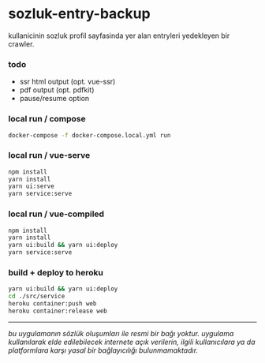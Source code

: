 # sozluk-entry-backup
kullanicinin sozluk profil sayfasinda yer alan entryleri yedekleyen bir crawler. 


### todo
- ssr html output (opt. vue-ssr)
- pdf output (opt. pdfkit)
- pause/resume option

### local run / compose
```bash
docker-compose -f docker-compose.local.yml run
```

### local run / vue-serve

```bash
npm install
yarn install
yarn ui:serve
yarn service:serve
```

### local run / vue-compiled 

```bash
npm install
yarn install
yarn ui:build && yarn ui:deploy
yarn service:serve
```

### build + deploy to heroku
```bash
yarn ui:build && yarn ui:deploy
cd ./src/service
heroku container:push web
heroku container:release web
```

---

*bu uygulamanın sözlük oluşumları ile resmi bir bağı yoktur. uygulama kullanılarak elde edilebilecek internete açık verilerin, ilgili kullanıcılara ya da platformlara karşı yasal bir bağlayıcılığı bulunmamaktadır.*
